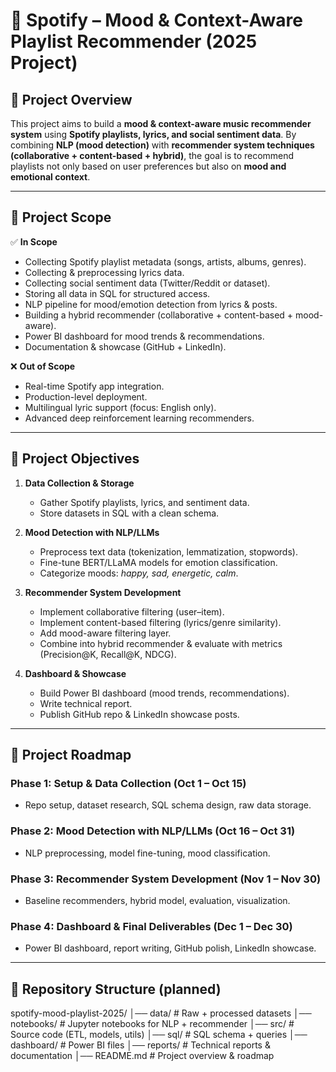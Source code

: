 # 🎵 Spotify – Mood & Context-Aware Playlist Recommender (2025 Project)  

## 📌 Project Overview  
This project aims to build a **mood & context-aware music recommender system** using **Spotify playlists, lyrics, and social sentiment data**. By combining **NLP (mood detection)** with **recommender system techniques (collaborative + content-based + hybrid)**, the goal is to recommend playlists not only based on user preferences but also on **mood and emotional context**.  

---

## 🎯 Project Scope  

✅ **In Scope**  
- Collecting Spotify playlist metadata (songs, artists, albums, genres).  
- Collecting & preprocessing lyrics data.  
- Collecting social sentiment data (Twitter/Reddit or dataset).  
- Storing all data in SQL for structured access.  
- NLP pipeline for mood/emotion detection from lyrics & posts.  
- Building a hybrid recommender (collaborative + content-based + mood-aware).  
- Power BI dashboard for mood trends & recommendations.  
- Documentation & showcase (GitHub + LinkedIn).  

❌ **Out of Scope**  
- Real-time Spotify app integration.  
- Production-level deployment.  
- Multilingual lyric support (focus: English only).  
- Advanced deep reinforcement learning recommenders.  

---

## 🎯 Project Objectives  

1. **Data Collection & Storage**  
   - Gather Spotify playlists, lyrics, and sentiment data.  
   - Store datasets in SQL with a clean schema.  

2. **Mood Detection with NLP/LLMs**  
   - Preprocess text data (tokenization, lemmatization, stopwords).  
   - Fine-tune BERT/LLaMA models for emotion classification.  
   - Categorize moods: *happy, sad, energetic, calm*.  

3. **Recommender System Development**  
   - Implement collaborative filtering (user–item).  
   - Implement content-based filtering (lyrics/genre similarity).  
   - Add mood-aware filtering layer.  
   - Combine into hybrid recommender & evaluate with metrics (Precision@K, Recall@K, NDCG).  

4. **Dashboard & Showcase**  
   - Build Power BI dashboard (mood trends, recommendations).  
   - Write technical report.  
   - Publish GitHub repo & LinkedIn showcase posts.  

---

## 📌 Project Roadmap  

### Phase 1: Setup & Data Collection (Oct 1 – Oct 15)  
- Repo setup, dataset research, SQL schema design, raw data storage.  

### Phase 2: Mood Detection with NLP/LLMs (Oct 16 – Oct 31)  
- NLP preprocessing, model fine-tuning, mood classification.  

### Phase 3: Recommender System Development (Nov 1 – Nov 30)  
- Baseline recommenders, hybrid model, evaluation, visualization.  

### Phase 4: Dashboard & Final Deliverables (Dec 1 – Dec 30)  
- Power BI dashboard, report writing, GitHub polish, LinkedIn showcase.  

---

## 📂 Repository Structure (planned)  
spotify-mood-playlist-2025/
│── data/ # Raw + processed datasets
│── notebooks/ # Jupyter notebooks for NLP + recommender
│── src/ # Source code (ETL, models, utils)
│── sql/ # SQL schema + queries
│── dashboard/ # Power BI files
│── reports/ # Technical reports & documentation
│── README.md # Project overview & roadmap
